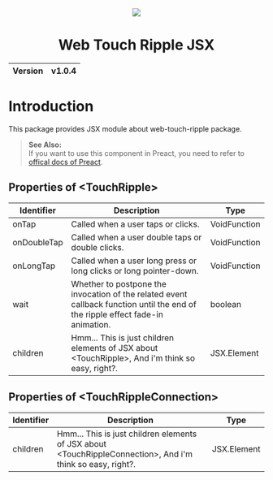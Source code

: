 <div align="center">
    <img src="https://github.com/user-attachments/assets/d4371f6b-3365-40af-a293-d1909e53badb">
    <h1>Web Touch Ripple JSX</h1>
    <table>
        <thead>
          <tr>
            <th>Version</th>
            <th>v1.0.4</th>
          </tr>
        </tbody>
    </table>
</div>

# Introduction
This package provides JSX module about web-touch-ripple package.

> __See Also:__<br>
> If you want to use this component in Preact, you need to refer to [offical docs of Preact](https://preactjs.com/guide/v10/getting-started#aliasing-react-to-preact).

## Properties of \<TouchRipple\>

| Identifier | Description | Type
| ------ | ------ | ------
| onTap | Called when a user taps or clicks. | VoidFunction
| onDoubleTap | Called when a user double taps or double clicks. | VoidFunction
| onLongTap | Called when a user long press or long clicks or long pointer-down. | VoidFunction
| wait | Whether to postpone the invocation of the related event callback function until the end of the ripple effect fade-in animation. | boolean
| children | Hmm... This is just children elements of JSX about \<TouchRipple\>, And i'm think so easy, right?. | JSX.Element

## Properties of \<TouchRippleConnection\>

| Identifier | Description | Type
| ------ | ------ | ------
| children | Hmm... This is just children elements of JSX about \<TouchRippleConnection\>, And i'm think so easy, right?. | JSX.Element
